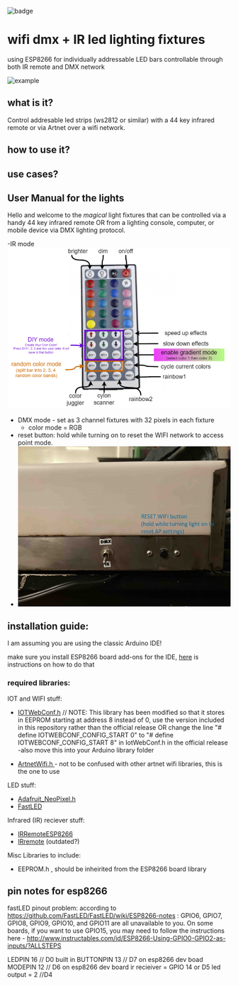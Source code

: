 ![badge](https://img.shields.io/badge/ESP8266-HARDWARE-blue?style=flat-square)

# wifi dmx + IR led lighting fixtures 
using ESP8266 for individually addressable LED bars controllable through both IR remote and DMX network

![example](img/example.gif)


## what is it?
Control addresable led strips (ws2812 or similar) with a 44 key infrared remote or via Artnet over a wifi network. 

## how to use it? 

## use cases? 

## User Manual for the lights
Hello and welcome to the *magical* light fixtures that can be controlled via a handy 44 key infrared remote OR from a lighting console, computer, or mobile device via DMX lighting protocol. 

-IR mode
![remote](img/remote_map.png)
- DMX mode - set as 3 channel fixtures with 32 pixels in each fixture
    - color mode = RGB
- reset button: hold while turning on to reset the WIFI network to access point mode. 
- ![reset](img/reset.jpg)

## installation guide:
I am assuming you are using the classic Arduino IDE! 

make sure you install ESP8266 board add-ons for the IDE, [here](https://randomnerdtutorials.com/how-to-install-esp8266-board-arduino-ide/) is instructions on how to do that 

### required libraries: 
IOT and WIFI stuff: 
 - [IOTWebConf.h](https://github.com/prampec/IotWebConf) // NOTE: This library has been modified so that it stores in EEPROM starting at address 8 instead of 0, use the version included in this repository rather than the official release OR change the line "# define IOTWEBCONF_CONFIG_START 0" to "# define IOTWEBCONF_CONFIG_START 8" in IotWebConf.h in the official release
-also move this into your Arduino library folder

- [ArtnetWifi.h ](https://github.com/natcl/Artnet) - not to be confused with other artnet wifi libraries,  this is the one to use

LED stuff: 
- [Adafruit_NeoPixel.h](https://github.com/adafruit/Adafruit_NeoPixel)
- [FastLED](https://github.com/FastLED/FastLED)
  
Infrared (IR) reciever stuff: 
- [IRRemoteESP8266](https://github.com/crankyoldgit/IRremoteESP8266)
-  [IRremote](https://github.com/NicoHood/IRLremote)  (outdated?)

Misc Libraries to include: 
- EEPROM.h , should be inheirited from the ESP8266 board library 

## pin notes for esp8266
fastLED pinout problem:
according to https://github.com/FastLED/FastLED/wiki/ESP8266-notes :
GPIO6, GPIO7, GPIO8, GPIO9, GPIO10, and GPIO11 are all unavailable to you.
On some boards, if you want to use GPIO15, you may need to follow the instructions here - http://www.instructables.com/id/ESP8266-Using-GPIO0-GPIO2-as-inputs/?ALLSTEPS

LEDPIN 16 // D0 built in
BUTTONPIN 13 // D7 on esp8266 dev boad
MODEPIN 12 // D6 on esp8266 dev board
ir recieiver = GPIO 14 or D5
led output =    2 //D4





